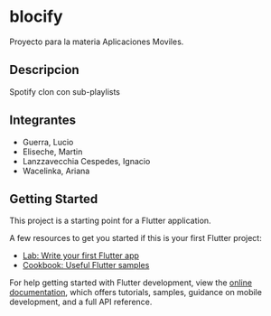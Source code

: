 # blocify
Proyecto para la materia Aplicaciones Moviles.

## Descripcion
Spotify clon con sub-playlists

## Integrantes
- Guerra, Lucio
- Eliseche, Martin
- Lanzzavecchia Cespedes, Ignacio
- Wacelinka, Ariana

## Getting Started

This project is a starting point for a Flutter application.

A few resources to get you started if this is your first Flutter project:

- [Lab: Write your first Flutter app](https://docs.flutter.dev/get-started/codelab)
- [Cookbook: Useful Flutter samples](https://docs.flutter.dev/cookbook)

For help getting started with Flutter development, view the
[online documentation](https://docs.flutter.dev/), which offers tutorials,
samples, guidance on mobile development, and a full API reference.

